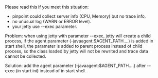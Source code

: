 Please read this if you meet this situation:
- pinpoint could collect server info (CPU, Memory) but no trace info.
- no unusual log (WARN or ERROR level). 
- your jetty use --exec parameter.

Problem:
when using jetty with parameter --exec, jetty will create a child process, if the agent parameter (-javaagent:$AGENT_PATH....) is added in start shell, the parameter is added to parent process instead of child process, so the class loaded by jetty will not be rewrited and trace data cannot be collected.

Solution:
add the agent parameter (-javaagent:$AGENT_PATH....) after --exec (in start.ini) instead of in start shell.

